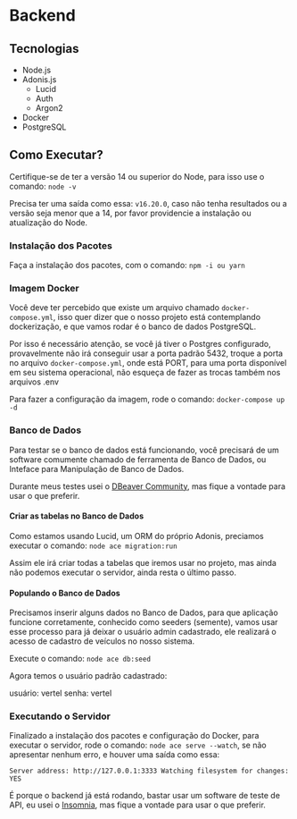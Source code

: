 # Backend

## Tecnologias

- Node.js
- Adonis.js
  - Lucid
  - Auth
  - Argon2
- Docker
- PostgreSQL

## Como Executar?

Certifique-se de ter a versão 14 ou superior do Node, para isso use o comando: `node -v`

Precisa ter uma saída como essa: `v16.20.0`, caso não tenha resultados ou a versão seja menor que a 14, por favor providencie a instalação ou atualização do Node.

### Instalação dos Pacotes

Faça a instalação dos pacotes, com o comando: `npm -i ou yarn`

### Imagem Docker

Você deve ter percebido que existe um arquivo chamado `docker-compose.yml`, isso quer dizer que o nosso projeto está contemplando dockerização, e que vamos rodar é o banco de dados PostgreSQL.

Por isso é necessário atenção, se você já tiver o Postgres configurado, provavelmente não irá conseguir usar a porta padrão 5432, troque a porta no arquivo `docker-compose.yml`, onde está PORT, para uma porta disponível em seu sistema operacional, não esqueça de fazer as trocas também nos arquivos .env

Para fazer a configuração da imagem, rode o comando: `docker-compose up -d`

### Banco de Dados

Para testar se o banco de dados está funcionando, você precisará de um software comumente chamado de ferramenta de Banco de Dados, ou Inteface para Manipulação de Banco de Dados.

Durante meus testes usei o [DBeaver Community](https://dbeaver.io/), mas fique a vontade para usar o que preferir.

#### Criar as tabelas no Banco de Dados

Como estamos usando Lucid, um ORM do próprio Adonis, preciamos executar o comando: `node ace migration:run`

Assim ele irá criar todas a tabelas que iremos usar no projeto, mas ainda não podemos executar o servidor, ainda resta o último passo.

#### Populando o Banco de Dados

Precisamos inserir alguns dados no Banco de Dados, para que aplicação funcione corretamente, conhecido como seeders (semente), vamos usar esse processo para já deixar o usuário admin cadastrado, ele realizará o acesso de cadastro de veículos no nosso sistema.

Execute o comando: `node ace db:seed`

Agora temos o usuário padrão cadastrado:

usuário: vertel
senha: vertel

### Executando o Servidor

Finalizado a instalação dos pacotes e configuração do Docker, para executar o servidor, rode o comando: `node ace serve --watch`, se não apresentar nenhum erro, e houver uma saída como essa:

`Server address: http://127.0.0.1:3333
Watching filesystem for changes: YES`

É porque o backend já está rodando, bastar usar um software de teste de API, eu usei o [Insomnia](https://insomnia.rest/download), mas fique a vontade para usar o que preferir.
